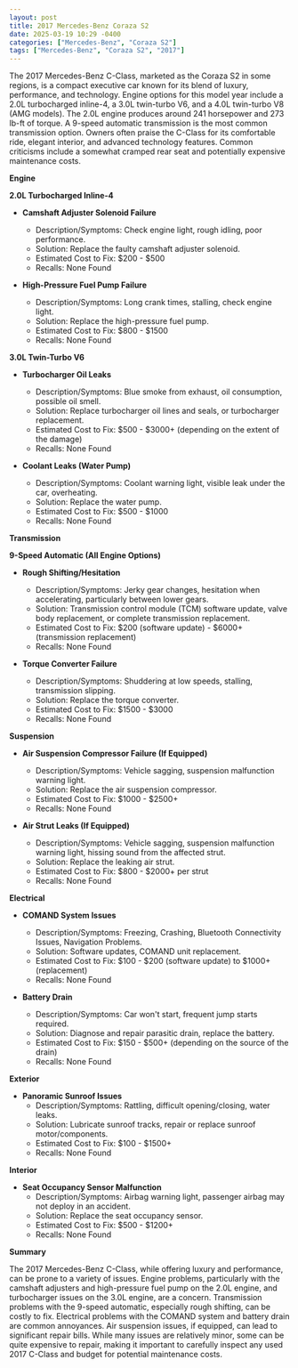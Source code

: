 ```yaml
---
layout: post
title: 2017 Mercedes-Benz Coraza S2
date: 2025-03-19 10:29 -0400
categories: ["Mercedes-Benz", "Coraza S2"]
tags: ["Mercedes-Benz", "Coraza S2", "2017"]
---
```

The 2017 Mercedes-Benz C-Class, marketed as the Coraza S2 in some regions, is a compact executive car known for its blend of luxury, performance, and technology. Engine options for this model year include a 2.0L turbocharged inline-4, a 3.0L twin-turbo V6, and a 4.0L twin-turbo V8 (AMG models). The 2.0L engine produces around 241 horsepower and 273 lb-ft of torque. A 9-speed automatic transmission is the most common transmission option. Owners often praise the C-Class for its comfortable ride, elegant interior, and advanced technology features. Common criticisms include a somewhat cramped rear seat and potentially expensive maintenance costs.

**Engine**

**2.0L Turbocharged Inline-4**

*   **Camshaft Adjuster Solenoid Failure**
    *   Description/Symptoms: Check engine light, rough idling, poor performance.
    *   Solution: Replace the faulty camshaft adjuster solenoid.
    *   Estimated Cost to Fix: $200 - $500
    *   Recalls: None Found

*   **High-Pressure Fuel Pump Failure**
    *   Description/Symptoms: Long crank times, stalling, check engine light.
    *   Solution: Replace the high-pressure fuel pump.
    *   Estimated Cost to Fix: $800 - $1500
    *   Recalls: None Found

**3.0L Twin-Turbo V6**

*   **Turbocharger Oil Leaks**
    *   Description/Symptoms: Blue smoke from exhaust, oil consumption, possible oil smell.
    *   Solution: Replace turbocharger oil lines and seals, or turbocharger replacement.
    *   Estimated Cost to Fix: $500 - $3000+ (depending on the extent of the damage)
    *   Recalls: None Found

*   **Coolant Leaks (Water Pump)**
    *   Description/Symptoms: Coolant warning light, visible leak under the car, overheating.
    *   Solution: Replace the water pump.
    *   Estimated Cost to Fix: $500 - $1000
    *   Recalls: None Found

**Transmission**

**9-Speed Automatic (All Engine Options)**

*   **Rough Shifting/Hesitation**
    *   Description/Symptoms: Jerky gear changes, hesitation when accelerating, particularly between lower gears.
    *   Solution: Transmission control module (TCM) software update, valve body replacement, or complete transmission replacement.
    *   Estimated Cost to Fix: $200 (software update) - $6000+ (transmission replacement)
    *   Recalls: None Found

*   **Torque Converter Failure**
    *   Description/Symptoms: Shuddering at low speeds, stalling, transmission slipping.
    *   Solution: Replace the torque converter.
    *   Estimated Cost to Fix: $1500 - $3000
    *   Recalls: None Found

**Suspension**

*   **Air Suspension Compressor Failure (If Equipped)**
    *   Description/Symptoms: Vehicle sagging, suspension malfunction warning light.
    *   Solution: Replace the air suspension compressor.
    *   Estimated Cost to Fix: $1000 - $2500+
    *   Recalls: None Found

*   **Air Strut Leaks (If Equipped)**
    *   Description/Symptoms: Vehicle sagging, suspension malfunction warning light, hissing sound from the affected strut.
    *   Solution: Replace the leaking air strut.
    *   Estimated Cost to Fix: $800 - $2000+ per strut
    *   Recalls: None Found

**Electrical**

*   **COMAND System Issues**
    *   Description/Symptoms: Freezing, Crashing, Bluetooth Connectivity Issues, Navigation Problems.
    *   Solution: Software updates, COMAND unit replacement.
    *   Estimated Cost to Fix: $100 - $200 (software update) to $1000+ (replacement)
    *   Recalls: None Found

*   **Battery Drain**
    *   Description/Symptoms: Car won't start, frequent jump starts required.
    *   Solution: Diagnose and repair parasitic drain, replace the battery.
    *   Estimated Cost to Fix: $150 - $500+ (depending on the source of the drain)
    *   Recalls: None Found

**Exterior**

*   **Panoramic Sunroof Issues**
    *   Description/Symptoms: Rattling, difficult opening/closing, water leaks.
    *   Solution: Lubricate sunroof tracks, repair or replace sunroof motor/components.
    *   Estimated Cost to Fix: $100 - $1500+
    *   Recalls: None Found

**Interior**

*   **Seat Occupancy Sensor Malfunction**
    *   Description/Symptoms: Airbag warning light, passenger airbag may not deploy in an accident.
    *   Solution: Replace the seat occupancy sensor.
    *   Estimated Cost to Fix: $500 - $1200+
    *   Recalls: None Found

**Summary**

The 2017 Mercedes-Benz C-Class, while offering luxury and performance, can be prone to a variety of issues. Engine problems, particularly with the camshaft adjusters and high-pressure fuel pump on the 2.0L engine, and turbocharger issues on the 3.0L engine, are a concern. Transmission problems with the 9-speed automatic, especially rough shifting, can be costly to fix. Electrical problems with the COMAND system and battery drain are common annoyances. Air suspension issues, if equipped, can lead to significant repair bills. While many issues are relatively minor, some can be quite expensive to repair, making it important to carefully inspect any used 2017 C-Class and budget for potential maintenance costs.

